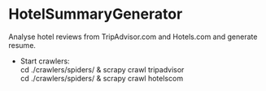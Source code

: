 # HotelSummaryGenerator

Analyse hotel reviews from TripAdvisor.com and Hotels.com and generate resume.

- Start crawlers: \
    cd ./crawlers/spiders/ & scrapy crawl tripadvisor \
    cd ./crawlers/spiders/ & scrapy crawl hotelscom